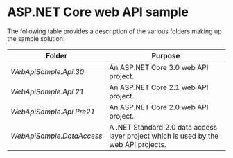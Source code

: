 # ASP.NET Core web API sample

The following table provides a description of the various folders making up the sample solution:

| Folder                    | Purpose |
|---------------------------|---------------------------------------------------------------|
| *WebApiSample.Api.30*     | An ASP.NET Core 3.0 web API project.                          |
| *WebApiSample.Api.21*     | An ASP.NET Core 2.1 web API project.                          |
| *WebApiSample.Api.Pre21*  | An ASP.NET Core 2.0 web API project.                          |
| *WebApiSample.DataAccess* | A .NET Standard 2.0 data access layer project which is used by the web API projects.|
